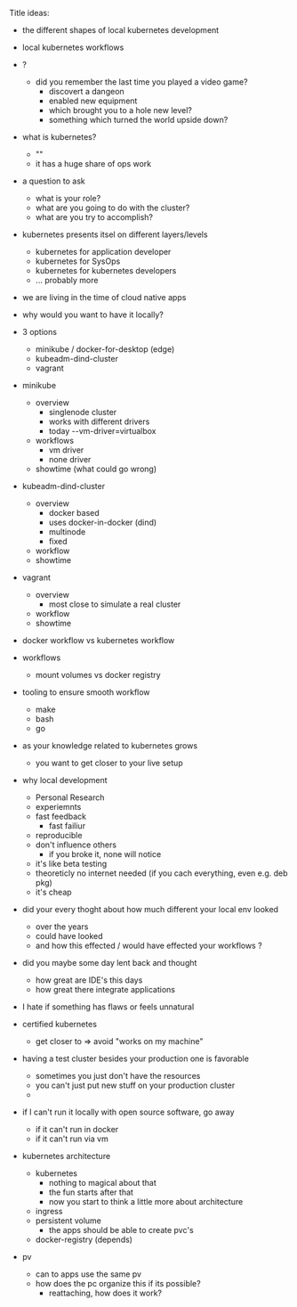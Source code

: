 
Title ideas:
- the different shapes of local kubernetes development
- local kubernetes workflows


- ?
    - did you remember the last time you played a video game?
        - discovert a dangeon
        - enabled new equipment
        - which brought you to a hole new level?
        - something which turned the world upside down?

- what is kubernetes?
    - "" 
    - it has a huge share of ops work

- a question to ask
    - what is your role?
    - what are you going to do with the cluster?
    - what are you try to accomplish?

- kubernetes presents itsel on different layers/levels
    - kubernetes for application developer
    - kubernetes for SysOps
    - kubernetes for kubernetes developers
    - ... probably more 

- we are living in the time of cloud native apps

- why would you want to have it locally?

- 3 options
    - minikube / docker-for-desktop (edge)
    - kubeadm-dind-cluster
    - vagrant

- minikube
    - overview
        - singlenode cluster
        - works with different drivers
        - today --vm-driver=virtualbox
    - workflows
        - vm driver
        - none driver
    - showtime (what could go wrong)

- kubeadm-dind-cluster
    - overview
        - docker based
        - uses docker-in-docker (dind)
        - multinode
        - fixed
    - workflow
    - showtime

- vagrant
    - overview
        - most close to simulate a real cluster
    - workflow
    - showtime

- docker workflow vs kubernetes workflow

- workflows
    - mount volumes vs docker registry

- tooling to ensure smooth workflow
    - make
    - bash
    - go




- as your knowledge related to kubernetes grows
    - you want to get closer to your live setup






- why local development
    - Personal Research
    - experiemnts
    - fast feedback
        - fast failiur
    - reproducible
    - don't influence others
        - if you broke it, none will notice
    - it's like beta testing
    - theoreticly no internet needed (if you cach everything, even e.g. deb pkg)
    - it's cheap

- did your every thoght about how much different your local env looked
    - over the years
    - could have looked
    - and how this effected / would have effected your workflows ?

- did you maybe some day lent back and thought
    - how great are IDE's this days
    - how great there integrate applications

- I hate if something has flaws or feels unnatural

- certified kubernetes
    - get closer to => avoid "works on my machine"

- having a test cluster besides your production one is favorable
    - sometimes you just don't have the resources
    - you can't just put new stuff on your production cluster
    - 

- if I can't run it locally with open source software, go away
    - if it can't run in docker
    - if it can't run via vm

- kubernetes architecture
    - kubernetes
        - nothing to magical about that
        - the fun starts after that
        - now you start to think a little more about architecture
    - ingress
    - persistent volume
        - the apps should be able to create pvc's
    - docker-registry (depends)

- pv
    - can to apps use the same pv
    - how does the pc organize this if its possible?
        - reattaching, how does it work?
